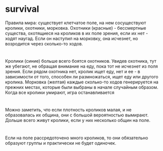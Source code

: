 # survival
Правила мира:
существует клетчатое поле, на нем сосуществуют кролики, охотники, морковка. 
Охотники (красные) - бессмертные существа, охотящиеся на кроликов в их поле зрения, если их нет - ходят наугад. Если он наступил на морковку, она исчезнет, но возродится через сколько-то ходов.
#
Кролики (синие) больше всего боятся охотников. Увидев охотника, тут же убегают, не обращая внимание на еду, пока тот не исчезнет из поля зрения. 
Если рядом охотника нет, кролик ищет еду, нет и ее - в зависимости от того, способен ли размножаться, ищет еду или другого кролика.
Морковка (желтая) каждые сколько-то ходов генерируется на прежних местах, которые были выбраны в начале случайным образом.
Когда все кролики умирают, игра останавливается
#
Можно заметить, что если плотность кроликов малая, и не образовалась их община, они с большой вероятностью вымирают.
Дольше всего живут кролики, если у них несколько общин на поле.
#
Если на поле рассредоточено много кроликов, то они обязательно образуют группы и практически не будет одиночек.
